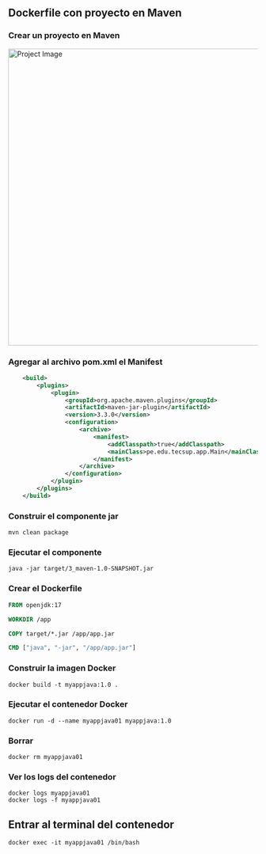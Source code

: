 ## Dockerfile con proyecto en Maven

### Crear un proyecto en Maven
<img src="images/project.png" alt="Project Image" width="600"/>

### Agregar al archivo pom.xml el Manifest
```xml
    <build>
        <plugins>
            <plugin>
                <groupId>org.apache.maven.plugins</groupId>
                <artifactId>maven-jar-plugin</artifactId>
                <version>3.3.0</version>
                <configuration>
                    <archive>
                        <manifest>
                            <addClasspath>true</addClasspath>
                            <mainClass>pe.edu.tecsup.app.Main</mainClass>
                        </manifest>
                    </archive>
                </configuration>
            </plugin>
        </plugins>
    </build>
```

### Construir el componente jar
```
mvn clean package
```

### Ejecutar el componente
```
java -jar target/3_maven-1.0-SNAPSHOT.jar
```

### Crear el Dockerfile
```Dockerfile
FROM openjdk:17

WORKDIR /app

COPY target/*.jar /app/app.jar

CMD ["java", "-jar", "/app/app.jar"]
```
### Construir la imagen Docker
```
docker build -t myappjava:1.0 .
```
### Ejecutar el contenedor Docker
```
docker run -d --name myappjava01 myappjava:1.0
```
### Borrar
```
docker rm myappjava01
```

### Ver los logs del contenedor
```
docker logs myappjava01
docker logs -f myappjava01
```
## Entrar al terminal del contenedor
```
docker exec -it myappjava01 /bin/bash
```
